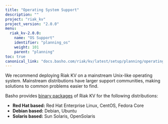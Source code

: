 ```yaml
---
title: "Operating System Support"
description: ""
project: "riak_kv"
project_version: "2.0.0"
menu:
  riak_kv-2.0.0:
    name: "OS Support"
    identifier: "planning_os"
    weight: 101
    parent: "planning"
toc: true
canonical_link: "docs.basho.com/riak/kv/latest/setup/planning/operating-system.md"
---
```


[downloads]: /riak/kv/2.0.0/downloads/

We recommend deploying Riak KV on a mainstream Unix-like operating system.
Mainstream distributions have larger support communities, making
solutions to common problems easier to find. 

Basho provides [binary packages][downloads] of Riak KV for the following distributions:

* **Red Hat based:** Red Hat Enterprise Linux, CentOS, Fedora Core
* **Debian based:** Debian, Ubuntu
* **Solaris based:** Sun Solaris, OpenSolaris

